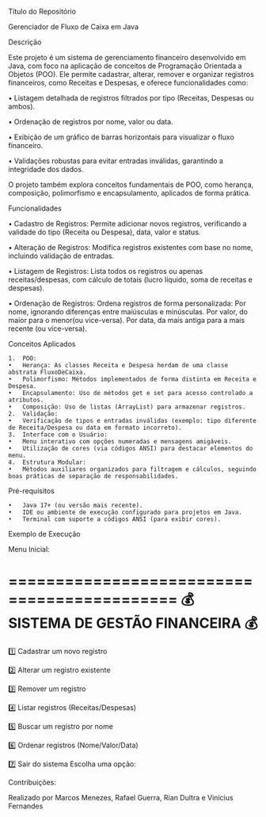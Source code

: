 Título do Repositório

Gerenciador de Fluxo de Caixa em Java

Descrição

Este projeto é um sistema de gerenciamento financeiro desenvolvido em Java, com foco na aplicação de conceitos de Programação Orientada a Objetos (POO). Ele permite cadastrar, alterar, remover e organizar registros financeiros, como Receitas e Despesas, e oferece funcionalidades como:
	
 •	Listagem detalhada de registros filtrados por tipo (Receitas, Despesas ou ambos).
	
 •	Ordenação de registros por nome, valor ou data.
	
 •	Exibição de um gráfico de barras horizontais para visualizar o fluxo financeiro.
	
 •	Validações robustas para evitar entradas inválidas, garantindo a integridade dos dados.

O projeto também explora conceitos fundamentais de POO, como herança, composição, polimorfismo e encapsulamento, aplicados de forma prática.

Funcionalidades

	
 •	Cadastro de Registros:
Permite adicionar novos registros, verificando a validade do tipo (Receita ou Despesa), data, valor e status.
	
 •	Alteração de Registros:
Modifica registros existentes com base no nome, incluindo validação de entradas.
	
 •	Listagem de Registros:
Lista todos os registros ou apenas receitas/despesas, com cálculo de totais (lucro líquido, soma de receitas e despesas).
	
 •	Ordenação de Registros:
Ordena registros de forma personalizada:
        Por nome, ignorando diferenças entre maiúsculas e minúsculas.
	Por valor, do maior para o menor(ou vice-versa).
	Por data, da mais antiga para a mais recente (ou vice-versa).


Conceitos Aplicados

	1.	POO:
	•	Herança: As classes Receita e Despesa herdam de uma classe abstrata FluxoDeCaixa.
	•	Polimorfismo: Métodos implementados de forma distinta em Receita e Despesa.
	•	Encapsulamento: Uso de métodos get e set para acesso controlado a atributos.
	•	Composição: Uso de listas (ArrayList) para armazenar registros.
	2.	Validação:
	•	Verificação de tipos e entradas inválidas (exemplo: tipo diferente de Receita/Despesa ou data em formato incorreto).
	3.	Interface com o Usuário:
	•	Menu interativo com opções numeradas e mensagens amigáveis.
	•	Utilização de cores (via códigos ANSI) para destacar elementos do menu.
	4.	Estrutura Modular:
	•	Métodos auxiliares organizados para filtragem e cálculos, seguindo boas práticas de separação de responsabilidades.

Pré-requisitos

	•	Java 17+ (ou versão mais recente).
	•	IDE ou ambiente de execução configurado para projetos em Java.
	•	Terminal com suporte a códigos ANSI (para exibir cores).

Exemplo de Execução

Menu Inicial:

============================================
       💰 SISTEMA DE GESTÃO FINANCEIRA 💰
============================================

1️⃣  Cadastrar um novo registro

2️⃣  Alterar um registro existente

3️⃣  Remover um registro

4️⃣  Listar registros (Receitas/Despesas)

5️⃣  Buscar um registro por nome

6️⃣  Ordenar registros (Nome/Valor/Data)

7️⃣  Sair do sistema
Escolha uma opção:

Contribuições:

Realizado por Marcos Menezes, Rafael Guerra, Rian Dultra e Vinicius Fernandes
